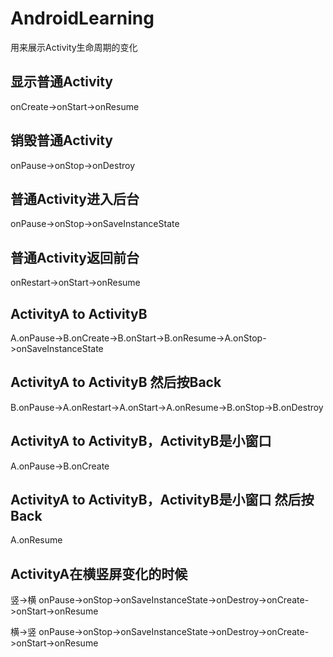 # AndroidLearning


用来展示Activity生命周期的变化
## 显示普通Activity

onCreate->onStart->onResume

## 销毁普通Activity

onPause->onStop->onDestroy

## 普通Activity进入后台

onPause->onStop->onSaveInstanceState

## 普通Activity返回前台

onRestart->onStart->onResume

## ActivityA to ActivityB

A.onPause->B.onCreate->B.onStart->B.onResume->A.onStop->onSaveInstanceState

## ActivityA to ActivityB 然后按Back

B.onPause->A.onRestart->A.onStart->A.onResume->B.onStop->B.onDestroy

## ActivityA to ActivityB，ActivityB是小窗口

A.onPause->B.onCreate

## ActivityA to ActivityB，ActivityB是小窗口 然后按Back

A.onResume

## ActivityA在横竖屏变化的时候

竖->横
onPause->onStop->onSaveInstanceState->onDestroy->onCreate->onStart->onResume

横->竖
onPause->onStop->onSaveInstanceState->onDestroy->onCreate->onStart->onResume
